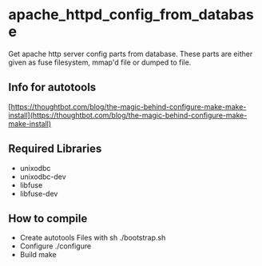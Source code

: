# apache_httpd_config_from_database
Get apache http server config parts from database. These parts are either given as fuse filesystem, mmap'd file or dumped to file.

## Info for autotools
[https://thoughtbot.com/blog/the-magic-behind-configure-make-make-install](https://thoughtbot.com/blog/the-magic-behind-configure-make-make-install)

## Required Libraries
 * unixodbc
 * unixodbc-dev
 * libfuse
 * libfuse-dev

## How to compile
 * Create autotools Files with
    sh ./bootstrap.sh
 * Configure
    ./configure
 * Build
    make

 
